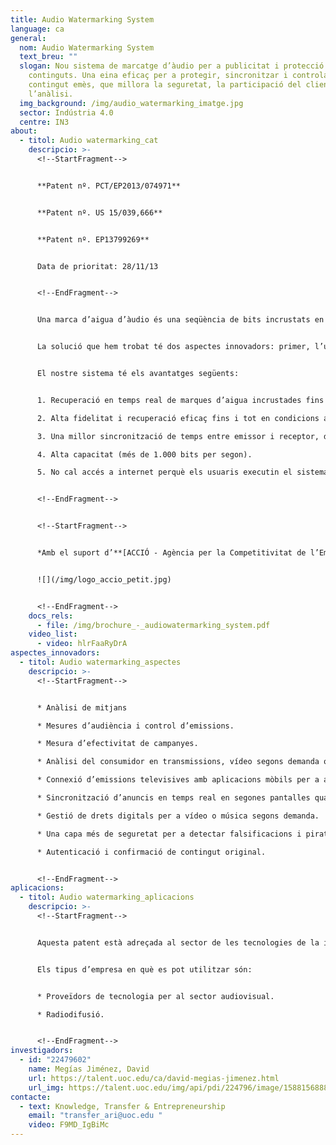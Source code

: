 ```yaml
---
title: Audio Watermarking System
language: ca
general:
  nom: Audio Watermarking System
  text_breu: ""
  slogan: Nou sistema de marcatge d’àudio per a publicitat i protecció de
    continguts. Una eina eficaç per a protegir, sincronitzar i controlar el
    contingut emès, que millora la seguretat, la participació del client i
    l’anàlisi.
  img_background: /img/audio_watermarking_imatge.jpg
  sector: Indústria 4.0
  centre: IN3
about:
  - titol: Audio watermarking_cat
    descripcio: >-
      <!--StartFragment-->


      **Patent nº. PCT/EP2013/074971**


      **Patent nº. US 15/039,666**


      **Patent nº. EP13799269**


      Data de prioritat: 28/11/13


      <!--EndFragment-->


      Una marca d’aigua d’àudio és una seqüència de bits incrustats en un senyal d’àudio transmès (televisió, ràdio o internet). Són imperceptibles per als sentits humans i només poden ser detectats per dispositius com ara telèfons intel·ligents o tauletes. Una marca d’aigua conté identificadors únics tant de la part d’àudio d’on s’ha extret la marca com de la font de distribució en què es pot acreditar el contingut.


      La solució que hem trobat té dos aspectes innovadors: primer, l’ús del domini de Fourier, i segon, l’ús del domini de temps i de freqüència durant la incrustació.


      El nostre sistema té els avantatges següents:


      1. Recuperació en temps real de marques d’aigua incrustades fins i tot a distàncies superiors a sis metres del transmissor d’àudio (altres aplicacions d’última generació només poden recuperar fins a una distància d’1,5 metres).

      2. Alta fidelitat i recuperació eficaç fins i tot en condicions adverses, que permeten superar les distorsions de transmissió i el soroll de fons.

      3. Una millor sincronització de temps entre emissor i receptor, de manera que el contingut ocult arriba a l’objectiu en el temps previst.

      4. Alta capacitat (més de 1.000 bits per segon).

      5. No cal accés a internet perquè els usuaris executin el sistema.


      <!--EndFragment-->


      <!--StartFragment-->


      *Amb el suport d’**[ACCIÓ - Agència per la Competitivitat de l’Empresa (Generalitat de Catalunya)](http://www.accio.gencat.cat/ca/inici)***


      ![](/img/logo_accio_petit.jpg)


      <!--EndFragment-->
    docs_rels:
      - file: /img/brochure_-_audiowatermarking_system.pdf
    video_list:
      - video: hlrFaaRyDrA
aspectes_innovadors:
  - titol: Audio watermarking_aspectes
    descripcio: >-
      <!--StartFragment-->


      * Anàlisi de mitjans 

      * Mesures d’audiència i control d’emissions. 

      * Mesura d’efectivitat de campanyes. 

      * Anàlisi del consumidor en transmissions, vídeo segons demanda o fins i tot distribució a internet. Publicitat televisiva 

      * Connexió d’emissions televisives amb aplicacions mòbils per a augmentar la participació de l’espectador. 

      * Sincronització d’anuncis en temps real en segones pantalles quan un programa o anunci s’està emetent. Seguretat digital 

      * Gestió de drets digitals per a vídeo o música segons demanda. 

      * Una capa més de seguretat per a detectar falsificacions i pirateria. 

      * Autenticació i confirmació de contingut original.


      <!--EndFragment-->
aplicacions:
  - titol: Audio watermarking_aplicacions
    descripcio: >-
      <!--StartFragment-->


      Aquesta patent està adreçada al sector de les tecnologies de la informació i la comunicació. 


      Els tipus d’empresa en què es pot utilitzar són: 


      * Proveïdors de tecnologia per al sector audiovisual. 

      * Radiodifusió.


      <!--EndFragment-->
investigadors:
  - id: "22479602"
    name: Megías Jiménez, David
    url: https://talent.uoc.edu/ca/david-megias-jimenez.html
    url_img: https://talent.uoc.edu/img/api/pdi/224796/image/1588156888077
contacte:
  - text: Knowledge, Transfer & Entrepreneurship
    email: "transfer_ari@uoc.edu "
    video: F9MD_IgBiMc
---
```

